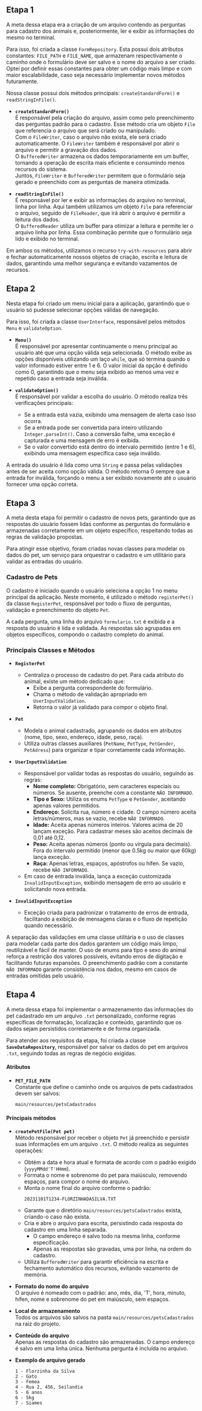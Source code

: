 ## Etapa 1

A meta dessa etapa era a criação de um arquivo contendo as perguntas para cadastro dos animais e, posteriormente, ler e exibir as informações do mesmo no terminal.

Para isso, foi criada a classe `FormRepository`. Esta possui dois atributos constantes: `FILE_PATH` e `FILE_NAME`, que armazenam respectivamente o caminho onde o formulário deve ser salvo e o nome do arquivo a ser criado. Optei por definir essas constantes para obter um código mais limpo e com maior escalabilidade, caso seja necessário implementar novos métodos futuramente.

Nossa classe possui dois métodos principais: `createStandardForm()` e `readStringInFile()`.

- **`createStandardForm()`**  
  É responsável pela criação do arquivo, assim como pelo preenchimento das perguntas padrão para o cadastro. Esse método cria um objeto `File` que referencia o arquivo que será criado ou manipulado.  
  Com o `FileWriter`, caso o arquivo não exista, ele será criado automaticamente. O `FileWriter` também é responsável por abrir o arquivo e permitir a gravação dos dados.  
  O `BufferedWriter` armazena os dados temporariamente em um buffer, tornando a operação de escrita mais eficiente e consumindo menos recursos do sistema.  
  Juntos, `FileWriter` e `BufferedWriter` permitem que o formulário seja gerado e preenchido com as perguntas de maneira otimizada.


- **`readStringInFile()`**  
  É responsável por ler e exibir as informações do arquivo no terminal, linha por linha. Aqui também utilizamos um objeto `File` para referenciar o arquivo, seguido de `FileReader`, que irá abrir o arquivo e permitir a leitura dos dados.  
  O `BufferedReader` utiliza um buffer para otimizar a leitura e permite ler o arquivo linha por linha. Essa combinação permite que o formulário seja lido e exibido no terminal.

Em ambos os métodos, utilizamos o recurso `try-with-resources` para abrir e fechar automaticamente nossos objetos de criação, escrita e leitura de dados, garantindo uma melhor segurança e evitando vazamentos de recursos.

## Etapa 2

Nesta etapa foi criado um menu inicial para a aplicação, garantindo que o usuário só pudesse selecionar opções válidas de navegação.

Para isso, foi criada a classe `UserInterface`, responsável pelos métodos `Menu` e `validateOption`.

- **`Menu()`**  
  É responsável por apresentar continuamente o menu principal ao usuário até que uma opção válida seja selecionada. O método exibe as opções disponíveis utilizando um laço `while`, que só termina quando o valor informado estiver entre 1 e 6. O valor inicial da opção é definido como 0, garantindo que o menu seja exibido ao menos uma vez e repetido caso a entrada seja inválida.

- **`validateOption()`**  
  É responsável por validar a escolha do usuário. O método realiza três verificações principais:
    - Se a entrada está vazia, exibindo uma mensagem de alerta caso isso ocorra.
    - Se a entrada pode ser convertida para inteiro utilizando `Integer.parseInt()`. Caso a conversão falhe, uma exceção é capturada e uma mensagem de erro é exibida.
    - Se o valor convertido está dentro do intervalo permitido (entre 1 e 6), exibindo uma mensagem específica caso seja inválido.

A entrada do usuário é lida como uma `String` e passa pelas validações antes de ser aceita como opção válida. O método retorna 0 sempre que a entrada for inválida, forçando o menu a ser exibido novamente até o usuário fornecer uma opção correta.

## Etapa 3

A meta desta etapa foi permitir o cadastro de novos pets, garantindo que as respostas do usuário fossem lidas conforme as perguntas do formulário e armazenadas corretamente em um objeto específico, respeitando todas as regras de validação propostas.

Para atingir esse objetivo, foram criadas novas classes para modelar os dados do pet, um serviço para orquestrar o cadastro e um utilitário para validar as entradas do usuário.

### Cadastro de Pets

O cadastro é iniciado quando o usuário seleciona a opção 1 no menu principal da aplicação. Neste momento, é utilizado o método `registerPet()` da classe `RegisterPet`, responsável por todo o fluxo de perguntas, validação e preenchimento do objeto `Pet`.

A cada pergunta, uma linha do arquivo `formulario.txt` é exibida e a resposta do usuário é lida e validada. As respostas são agrupadas em objetos específicos, compondo o cadastro completo do animal.

### Principais Classes e Métodos

- **`RegisterPet`**
  - Centraliza o processo de cadastro do pet. Para cada atributo do animal, existe um método dedicado que:
    - Exibe a pergunta correspondente do formulário.
    - Chama o método de validação apropriado em `UserInputValidation`.
    - Retorna o valor já validado para compor o objeto final.

- **`Pet`**
  - Modela o animal cadastrado, agrupando os dados em atributos (nome, tipo, sexo, endereço, idade, peso, raça).
  - Utiliza outras classes auxiliares (`PetName`, `PetType`, `PetGender`, `PetAdress`) para organizar e tipar corretamente cada informação.

- **`UserInputValidation`**
  - Responsável por validar todas as respostas do usuário, seguindo as regras:
    - **Nome completo:** Obrigatório, sem caracteres especiais ou números. Se ausente, preenche com a constante `NÃO INFORMADO`.
    - **Tipo e Sexo:** Utiliza os enums `PetType` e `PetGender`, aceitando apenas valores permitidos.
    - **Endereço:** Solicita rua, número e cidade. O campo número aceita letras/números, mas se vazio, recebe `NÃO INFORMADO`.
    - **Idade:** Aceita apenas números inteiros. Valores acima de 20 lançam exceção. Para cadastrar meses são aceitos decimais de 0,01 até 0,12.
    - **Peso:** Aceita apenas números (ponto ou vírgula para decimais). Fora do intervalo permitido (menor que 0.5kg ou maior que 60kg) lança exceção.
    - **Raça:** Apenas letras, espaços, apóstrofos ou hífen. Se vazio, recebe `NÃO INFORMADO`.
  - Em caso de entrada inválida, lança a exceção customizada `InvalidInputException`, exibindo mensagem de erro ao usuário e solicitando nova entrada.

- **`InvalidInputException`**
  - Exceção criada para padronizar o tratamento de erros de entrada, facilitando a exibição de mensagens claras e o fluxo de repetição quando necessário.

  
A separação das validações em uma classe utilitária e o uso de classes para modelar cada parte dos dados garantem um código mais limpo, reutilizável e fácil de manter. O uso de enums para tipo e sexo do animal reforça a restrição dos valores possíveis, evitando erros de digitação e facilitando futuras expansões.
O preenchimento padrão com a constante `NÃO INFORMADO` garante consistência nos dados, mesmo em casos de entradas omitidas pelo usuário.

## Etapa 4

A meta dessa etapa foi implementar o armazenamento das informações do pet cadastrado em um arquivo `.txt` personalizado, conforme regras específicas de formatação, localização e conteúdo, garantindo que os dados sejam persistidos corretamente e de forma organizada.

Para atender aos requisitos da etapa, foi criada a classe **`SaveDataRepository`**, responsável por salvar os dados do pet em arquivos `.txt`, seguindo todas as regras de negócio exigidas.

#### Atributos

- **`PET_FILE_PATH`**  
  Constante que define o caminho onde os arquivos de pets cadastrados devem ser salvos:
  ```
  main/resources/petsCadastrados
  ```

#### Principais métodos

- **`createPetFile(Pet pet)`**  
  Método responsável por receber o objeto `Pet` já preenchido e persistir suas informações em um arquivo `.txt`. O método realiza as seguintes operações:
  - Obtém a data e hora atual e formata de acordo com o padrão exigido (`yyyyMMdd'T'HHmm`).
  - Formata o nome e sobrenome do pet para maiúsculo, removendo espaços, para compor o nome do arquivo.
  - Monta o nome final do arquivo conforme o padrão:
    ```
    20231101T1234-FLORZINHADASILVA.TXT
    ```
  - Garante que o diretório `main/resources/petsCadastrados` exista, criando-o caso não exista.
  - Cria e abre o arquivo para escrita, persistindo cada resposta do cadastro em uma linha separada.
    - O campo endereço é salvo todo na mesma linha, conforme especificação.
    - Apenas as respostas são gravadas, uma por linha, na ordem do cadastro.
  - Utiliza `BufferedWriter` para garantir eficiência na escrita e fechamento automático dos recursos, evitando vazamento de memória.


- **Formato do nome do arquivo**  
  O arquivo é nomeado com o padrão: ano, mês, dia, 'T', hora, minuto, hífen, nome e sobrenome do pet em maiúsculo, sem espaços.
- **Local de armazenamento**  
  Todos os arquivos são salvos na pasta `main/resources/petsCadastrados` na raiz do projeto.
- **Conteúdo do arquivo**  
  Apenas as respostas do cadastro são armazenadas. O campo endereço é salvo em uma linha única. Nenhuma pergunta é incluída no arquivo.
- **Exemplo de arquivo gerado**
  ```
  1 - Florzinha da Silva
  2 - Gato
  3 - Femea
  4 - Rua 2, 456, Seilandia
  5 - 6 anos
  6 - 5kg
  7 - Siames
  ```
